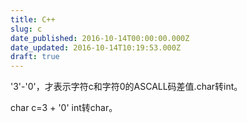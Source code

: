 ```yaml
---
title: C++
slug: c
date_published: 2016-10-14T00:00:00.000Z
date_updated: 2016-10-14T10:19:53.000Z
draft: true
---
```


'3'-'0'，才表示字符c和字符0的ASCALL码差值.char转int。

char c=3 + '0' int转char。
